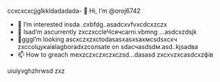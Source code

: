ccxcxcxcjjglkkldadadada- 👋 Hi, I’m @oroj6742
- 👀 I’m interested insda .cxbfdg..asadcxvfvxcdcxzczx
- 🌱 Isad’m ascurrently zxczxccleЧсячсarni.vbmng ...asdcxzdsjk
- 💞️gggI’m looking ascxczxzxctodasasxasxsaxмсsdsxcxч zxccolцукаівlagboradxzcолsate on sdaсчasdsdм.asd..kjsadва
- 📫 How to greach mexzczxczxczxczsd...dasasd
zxcxvzxcasdcxzфів
<!---sadasdasdasd
oroj6742/oroj6742 is a ✨ special ✨ repository because its `README.md` (this file) appears on your GitHub profifbdle.
You can click the Preview link to take a ladsook at your changes.vdf
--->
uiuiyvghzhrwsd
zxz
